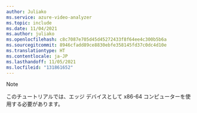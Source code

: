 ```yaml
---
author: Juliako
ms.service: azure-video-analyzer
ms.topic: include
ms.date: 11/04/2021
ms.author: juliako
ms.openlocfilehash: c8c7087e705d45d45272433f8f64ee4c300b5b6a
ms.sourcegitcommit: 8946cfadd89ce8830ebfe358145fd37c0dc4d10e
ms.translationtype: HT
ms.contentlocale: ja-JP
ms.lasthandoff: 11/05/2021
ms.locfileid: "131861652"
---
```

> [!NOTE]
> このチュートリアルでは、エッジ デバイスとして x86-64 コンピューターを使用する必要があります。
